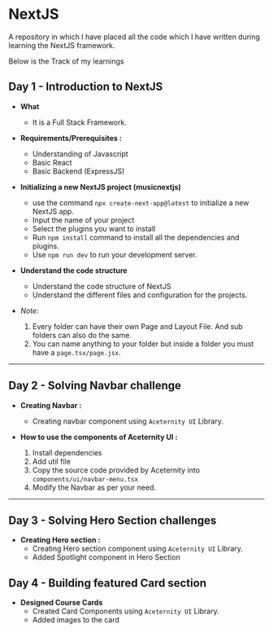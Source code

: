 # NextJS

A repository in which I have placed all the code which I have written during learning the NextJS framework.

Below is the Track of my learnings

## Day 1 - Introduction to NextJS

* **What**
    - It is a Full Stack Framework. 

* **Requirements/Prerequisites :**
	- Understanding of Javascript
	- Basic React
	- Basic Backend (ExpressJS)

* **Initializing a new NextJS project (musicnextjs)**
    - use the command `npx create-next-app@latest` to initialize a new NextJS app.
    - Input the name of your project
    - Select the plugins you want to install 
    - Run `npm install` command to install all the dependencies and plugins.
    - Use `npm run dev` to run your development server.

* **Understand the code structure**
    - Understand the code structure of NextJS
    - Understand the different files and configuration for the projects.

* *Note:* 
    1. Every folder can have their own Page and Layout File. And sub folders can also do the same.
    2. You can name anything to your folder but inside a folder you must have a `page.tsx/page.jsx`.
---

## Day 2 - Solving Navbar challenge

* **Creating Navbar :**
    - Creating navbar component using `Aceternity UI` Library.

* **How to use the components of Aceternity UI :**
    1. Install dependencies
    2. Add util file
    3. Copy the source code provided by Aceternity into `components/ui/navbar-menu.tsx`
    4. Modify the Navbar as per your need.
---

## Day 3 - Solving Hero Section challenges

* **Creating Hero section :**
    - Creating Hero section component using `Aceternity UI` Library.
    - Added Spotlight component in Hero Section

## Day 4 - Building featured Card section

* **Designed Course Cards** 
    - Created Card Components using `Aceternity UI` Library.
    - Added images to the card


